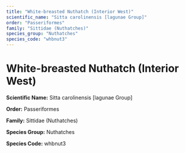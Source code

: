 ```yaml
---
title: "White-breasted Nuthatch (Interior West)"
scientific_name: "Sitta carolinensis [lagunae Group]"
order: "Passeriformes"
family: "Sittidae (Nuthatches)"
species_group: "Nuthatches"
species_code: "whbnut3"
---
```


# White-breasted Nuthatch (Interior West)

**Scientific Name:** Sitta carolinensis [lagunae Group]

**Order:** Passeriformes

**Family:** Sittidae (Nuthatches)

**Species Group:** Nuthatches

**Species Code:** whbnut3
